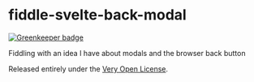 # fiddle-svelte-back-modal

[![Greenkeeper badge](https://badges.greenkeeper.io/saibotsivad/fiddle-svelte-back-modal.svg)](https://greenkeeper.io/)

Fiddling with an idea I have about modals and the browser back button

Released entirely under the [Very Open License](http://veryopenlicense.com).
